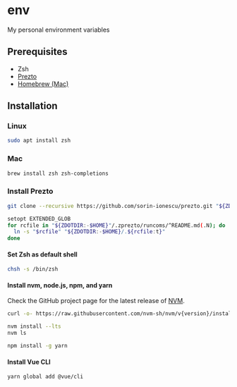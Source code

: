 # env
My personal environment variables

## Prerequisites

- Zsh
- [Prezto](https://github.com/sorin-ionescu/prezto)
- [Homebrew (Mac)](https://brew.sh/)

## Installation

### Linux

```bash
sudo apt install zsh
```

### Mac

```bash
brew install zsh zsh-completions
```

### Install Prezto

```bash
git clone --recursive https://github.com/sorin-ionescu/prezto.git "${ZDOTDIR:-$HOME}/.zprezto"
```

```bash
setopt EXTENDED_GLOB
for rcfile in "${ZDOTDIR:-$HOME}"/.zprezto/runcoms/^README.md(.N); do
  ln -s "$rcfile" "${ZDOTDIR:-$HOME}/.${rcfile:t}"
done
```

#### Set Zsh as default shell

```bash
chsh -s /bin/zsh
```

#### Install nvm, node.js, npm, and yarn

Check the GitHub project page for the latest release of [NVM](https://github.com/nvm-sh/nvm).

```bash
curl -o- https://raw.githubusercontent.com/nvm-sh/nvm/v{version}/install.sh | bash
```

```bash
nvm install --lts
nvm ls
```

```bash
npm install -g yarn
```

#### Install Vue CLI

```bash
yarn global add @vue/cli
```
